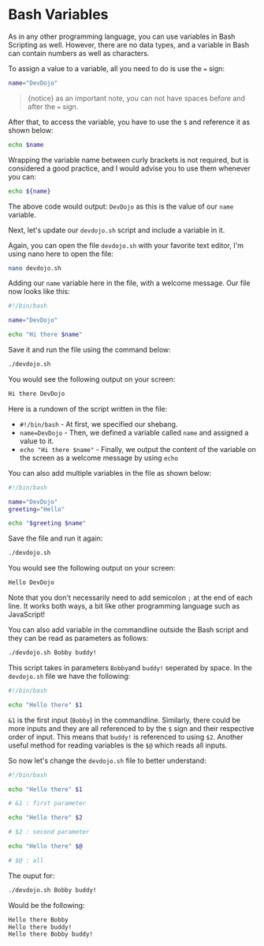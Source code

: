 # Bash Variables

As in any other programming language, you can use variables in Bash Scripting as well. However, there are no data types, and a variable in Bash can contain numbers as well as characters.

To assign a value to a variable, all you need to do is use the `=` sign:

```bash
name="DevDojo"
```

>{notice} as an important note, you can not have spaces before and after the `=` sign.

After that, to access the variable, you have to use the `$` and reference it as shown below:

```bash
echo $name
```

Wrapping the variable name between curly brackets is not required, but is considered a good practice, and I would advise you to use them whenever you can:

```bash
echo ${name}
```

The above code would output: `DevDojo` as this is the value of our `name` variable.

Next, let's update our `devdojo.sh` script and include a variable in it.

Again, you can open the file `devdojo.sh` with your favorite text editor, I'm using nano here to open the file:

```bash
nano devdojo.sh
```

Adding our `name` variable here in the file, with a welcome message. Our file now looks like this:

```bash
#!/bin/bash

name="DevDojo"

echo "Hi there $name"
```

Save it and run the file using the command below:

```bash
./devdojo.sh
```

You would see the following output on your screen:

```bash
Hi there DevDojo
```

Here is a rundown of the script written in the file:

* `#!/bin/bash` - At first, we specified our shebang.
* `name=DevDojo` - Then, we defined a variable called `name` and assigned a value to it.
* `echo "Hi there $name"` - Finally, we output the content of the variable on the screen as a welcome message by using `echo`

You can also add multiple variables in the file as shown below:

```bash
#!/bin/bash

name="DevDojo"
greeting="Hello"

echo "$greeting $name"
```

Save the file and run it again:

```bash
./devdojo.sh
```

You would see the following output on your screen:

```bash
Hello DevDojo
```
Note that you don't necessarily need to add semicolon `;` at the end of each line. It works both ways, a bit like other programming language such as JavaScript!


You can also add variable in the commandline outside the Bash script and they can be read as parameters as follows:

```bash
./devdojo.sh Bobby buddy!
```
This script takes in parameters `Bobby`and `buddy!` seperated by space. In the `devdojo.sh` file we have the following:

```bash
#!/bin/bash

echo "Hello there" $1

```
`&1` is the first input (`Bobby`) in the commandline. Similarly, there could be more inputs and they are all referenced to by the `$` sign and their respective order of input. This means that `buddy!` is referenced to using `$2`. Another useful method for reading variables is the `$@` which reads all inputs.

So now let's change the `devdojo.sh` file to better understand: 

```bash
#!/bin/bash

echo "Hello there" $1

# &1 : first parameter

echo "Hello there" $2

# $2 : second parameter

echo "Hello there" $@

# $@ : all
```
The ouput for:

```bash
./devdojo.sh Bobby buddy!
``` 
Would be the following:

```bash
Hello there Bobby
Hello there buddy!
Hello there Bobby buddy!
```


